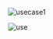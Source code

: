 ![usecase1](https://user-images.githubusercontent.com/77137326/142728182-47278476-767e-4327-aa85-156257ef3b33.png)


![use](https://user-images.githubusercontent.com/77137326/142728163-90ab9ed0-ecce-412e-8bda-6799a822c2a7.png)

